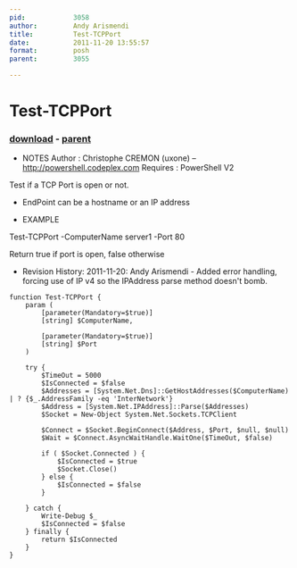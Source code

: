 ```yaml
---
pid:            3058
author:         Andy Arismendi
title:          Test-TCPPort
date:           2011-11-20 13:55:57
format:         posh
parent:         3055

---
```


# Test-TCPPort

### [download](Scripts\3058.ps1) - [parent](Scripts\3055.md)

- NOTES
Author : Christophe CREMON (uxone) – http://powershell.codeplex.com
Requires : PowerShell V2

Test if a TCP Port is open or not.

- EndPoint can be a hostname or an IP address

- EXAMPLE

Test-TCPPort -ComputerName server1 -Port 80 

Return true if port is open, false otherwise

- Revision History:
	2011-11-20: Andy Arismendi - Added error handling, forcing use of IP v4 so the IPAddress parse method doesn't bomb.

```posh
function Test-TCPPort {
	param (
		[parameter(Mandatory=$true)]
		[string] $ComputerName,
		
		[parameter(Mandatory=$true)]
		[string] $Port
	)
	
	try {
		$TimeOut = 5000
		$IsConnected = $false
		$Addresses = [System.Net.Dns]::GetHostAddresses($ComputerName) | ? {$_.AddressFamily -eq 'InterNetwork'}
		$Address = [System.Net.IPAddress]::Parse($Addresses)
		$Socket = New-Object System.Net.Sockets.TCPClient
		
		$Connect = $Socket.BeginConnect($Address, $Port, $null, $null)
		$Wait = $Connect.AsyncWaitHandle.WaitOne($TimeOut, $false)	
		
		if ( $Socket.Connected ) {
			$IsConnected = $true
			$Socket.Close()
		} else {
			$IsConnected = $false
		}
		
	} catch {
		Write-Debug $_
		$IsConnected = $false
	} finally {
		return $IsConnected
	}
}
```
